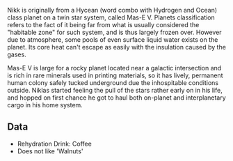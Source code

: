 Nikk is originally from a Hycean (word combo with Hydrogen and Ocean) class planet on a twin star system, called Mas-E V. Planets classification refers to the fact of it being far from what is usually considered the "habitable zone" for such system, and is thus largely frozen over. However due to atmosphere, some pools of even surface liquid water exists on the planet. Its core heat can't escape as easily with the insulation caused by the gases. 

Mas-E V is large for a rocky planet located near a galactic intersection and is rich in rare minerals used in printing materials, so it has lively, permanent human colony safely tucked underground due the inhospitable conditions outside. Niklas started feeling the pull of the stars rather early on in his life, and hopped on first chance he got to haul both on-planet and interplanetary cargo in his home system.

## Data
* Rehydration Drink: Coffee
* Does not like 'Walnuts'